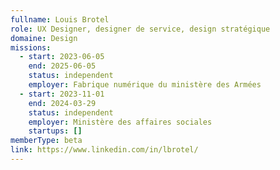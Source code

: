```yaml
---
fullname: Louis Brotel
role: UX Designer, designer de service, design stratégique
domaine: Design
missions:
  - start: 2023-06-05
    end: 2025-06-05
    status: independent
    employer: Fabrique numérique du ministère des Armées
  - start: 2023-11-01
    end: 2024-03-29
    status: independent
    employer: Ministère des affaires sociales
    startups: []
memberType: beta
link: https://www.linkedin.com/in/lbrotel/
---
```

